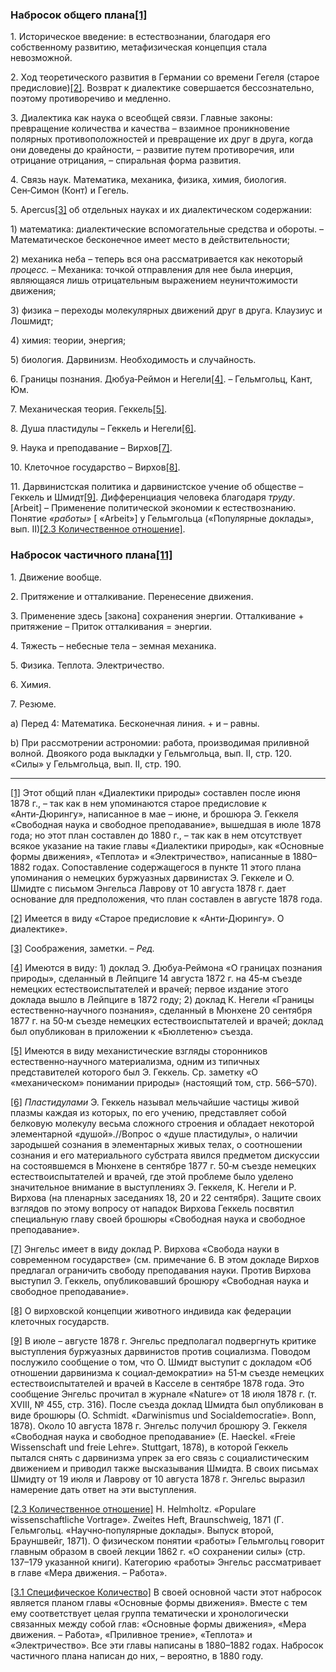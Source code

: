 ### Набросок общего плана[**[1]**](#_ftn1)

1. Историческое введение: в естествознании, благодаря его собственному развитию, метафизическая концепция стала невозможной.

2. Ход теоретического развития в Германии со времени Гегеля (старое предисловие)[[2]](#_ftn2). Возврат к диалектике совершается бессознательно, поэтому противоречиво и медленно.

3. Диалектика как наука о всеобщей связи. Главные законы: превращение количества и качества – взаимное проникновение полярных противоположностей и превращение их друг в друга, когда они доведены до крайности, – развитие путем противоречия, или отрицание отрицания, – спиральная форма развития.

4. Связь наук. Математика, механика, физика, химия, биология. Сен‑Симон (Конт) и Гегель.

5. Apercus[[3]](#_ftn3) об отдельных науках и их диалектическом содержании:

1) математика: диалектические вспомогательные средства и обороты. – Математическое бесконечное имеет место в действительности;

2) механика неба – теперь вся она рассматривается как некоторый _процесс._ – Механика: точкой отправления для нее была инерция, являющаяся лишь отрицательным выражением неуничтожимости движения;

3) физика – переходы молекулярных движений друг в друга. Клаузиус и Лошмидт;

4) химия: теории, энергия;

5) биология. Дарвинизм. Необходимость и случайность.

6. Границы познания. Дюбуа‑Реймон и Негели[[4]](#_ftn4). – Гельмгольц, Кант, Юм.

7. Механическая теория. Геккель[[5]](#_ftn5).

8. Душа пластидулы – Геккель и Негели[[6]](#_ftn6).

9. Наука и преподавание – Вирхов[[7]](#_ftn7).

10. Клеточное государство – Вирхов[[8]](#_ftn8).

11. Дарвинистская политика и дарвинистское учение об обществе – Геккель и Шмидт[[9]](#_ftn9). Дифференциация человека благодаря _труду_. [Arbeit] – Применение политической экономии к естествознанию. Понятие _«работы»_ [ «Arbeit»] у Гельмгольца («Популярные доклады», вып. II)[[2.3 Количественное отношение]](#_ftn10).

### Набросок частичного плана[**[11]**](#_ftn11)

1. Движение вообще.

2. Притяжение и отталкивание. Перенесение движения.

3. Применение здесь [закона] сохранения энергии. Отталкивание + притяжение – Приток отталкивания = энергии.

4. Тяжесть – небесные тела – земная механика.

5. Физика. Теплота. Электричество.

6. Химия.

7. Резюме.

a) Перед 4: Математика. Бесконечная линия. + и – равны.

b) При рассмотрении астрономии: работа, производимая приливной волной. Двоякого рода выкладки у Гельмгольца, вып. II, стр. 120. «Силы» у Гельмгольца, вып. II, стр. 190.

  

---

[[1]](#_ftnref1) Этот общий план «Диалектики природы» составлен после июня 1878 г., – так как в нем упоминаются старое предисловие к «Анти‑Дюрингу», написанное в мае – июне, и брошюра Э. Геккеля «Свободная наука и свободное преподавание», вышедшая в июле 1878 года; но этот план составлен до 1880 г., – так как в нем отсутствует всякое указание на такие главы «Диалектики природы», как «Основные формы движения», «Теплота» и «Электричество», написанные в 1880–1882 годах. Сопоставление содержащегося в пункте 11 этого плана упоминания о немецких буржуазных дарвинистах Э. Геккеле и О. Шмидте с письмом Энгельса Лаврову от 10 августа 1878 г. дает основание для предположения, что план составлен в августе 1878 года.

[[2]](#_ftnref2) Имеется в виду «Старое предисловие к «Анти‑Дюрингу». О диалектике».

[[3]](#_ftnref3) Соображения, заметки. – _Ред._

[[4]](#_ftnref4) Имеются в виду: 1) доклад Э. Дюбуа‑Реймона «О границах познания природы», сделанный в Лейпциге 14 августа 1872 г. на 45‑м съезде немецких естествоиспытателей и врачей; первое издание этого доклада вышло в Лейпциге в 1872 году; 2) доклад К. Негели «Границы естественно‑научного познания», сделанный в Мюнхене 20 сентября 1877 г. на 50‑м съезде немецких естествоиспытателей и врачей; доклад был опубликован в приложении к «Бюллетеню» съезда.

[[5]](#_ftnref5) Имеются в виду механистические взгляды сторонников естественно‑научного материализма, одним из типичных представителей которого был Э. Геккель. Ср. заметку «О «механическом» понимании природы» (настоящий том, стр. 566–570).

[[6]](#_ftnref6) _Пластидулами_ Э. Геккель называл мельчайшие частицы живой плазмы каждая из которых, по его учению, представляет собой белковую молекулу весьма сложного строения и обладает некоторой элементарной «душой».//Вопрос о «душе пластидулы», о наличии зародышей сознания в элементарных живых телах, о соотношении сознания и его материального субстрата явился предметом дискуссии на состоявшемся в Мюнхене в сентябре 1877 г. 50‑м съезде немецких естествоиспытателей и врачей, где этой проблеме было уделено значительное внимание в выступлениях Э. Геккеля, К. Негели и Р. Вирхова (на пленарных заседаниях 18, 20 и 22 сентября). Защите своих взглядов по этому вопросу от нападок Вирхова Геккель посвятил специальную главу своей брошюры «Свободная наука и свободное преподавание».

[[7]](#_ftnref7) Энгельс имеет в виду доклад Р. Вирхова «Свобода науки в современном государстве» (см. примечание 6. В этом докладе Вирхов предлагал ограничить свободу преподавания науки. Против Вирхова выступил Э. Геккель, опубликовавший брошюру «Свободная наука и свободное преподавание».

[[8]](#_ftnref8) О вирховской концепции животного индивида как федерации клеточных государств.

[[9]](#_ftnref9) В июле – августе 1878 г. Энгельс предполагал подвергнуть критике выступления буржуазных дарвинистов против социализма. Поводом послужило сообщение о том, что О. Шмидт выступит с докладом «Об отношении дарвинизма к социал‑демократии» на 51‑м съезде немецких естествоиспытателей и врачей в Касселе в сентябре 1878 года. Это сообщение Энгельс прочитал в журнале «Nature» от 18 июля 1878 г. (т. XVIII, № 455, стр. 316). После съезда доклад Шмидта был опубликован в виде брошюры (О. Schmidt. «Darwinismus und Socialdemocratie». Bonn, 1878). Около 10 августа 1878 г. Энгельс получил брошюру Э. Геккеля «Свободная наука и свободное преподавание» (Е. Haeckel. «Freie Wissenschaft und freie Lehre». Stuttgart, 1878), в которой Геккель пытался снять с дарвинизма упрек за его связь с социалистическим движением и приводил также высказывания Шмидта. В своих письмах Шмидту от 19 июля и Лаврову от 10 августа 1878 г. Энгельс выразил намерение дать ответ на эти выступления.

[[2.3 Количественное отношение]](#_ftnref10) H. Helmholtz. «Populare wissenschaftliche Vortrage». Zweites Heft, Braunschweig, 1871 (Г. Гельмгольц. «Научно‑популярные доклады». Выпуск второй, Брауншвейг, 1871). О физическом понятии «работы» Гельмгольц говорит главным образом в своей лекции 1862 г. «О сохранении силы» (стр. 137–179 указанной книги). Категорию «работы» Энгельс рассматривает в главе «Мера движения. – Работа».

[[3.1 Специфическое Количество]](#_ftnref11) В своей основной части этот набросок является планом главы «Основные формы движения». Вместе с тем ему соответствует целая группа тематически и хронологически связанных между собой глав: «Основные формы движения», «Мера движения. – Работа», «Приливное трение», «Теплота» и «Электричество». Все эти главы написаны в 1880–1882 годах. Набросок частичного плана написан до них, – вероятно, в 1880 году.